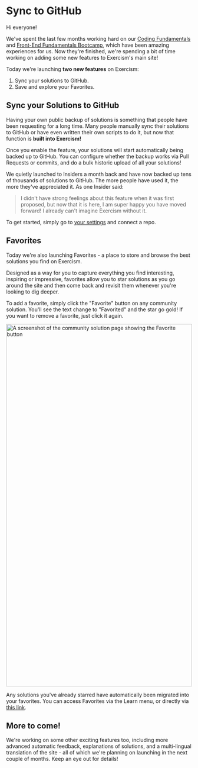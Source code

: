 # Sync to GitHub

Hi everyone!

We've spent the last few months working hard on our [Coding Fundamentals](https://exercism.org/courses/coding-fundamentals) and [Front-End Fundamentals Bootcamp](https://exercism.org/courses/front-end-fundamentals), which have been amazing experiences for us. Now they're finished, we're spending a bit of time working on adding some new features to Exercism's main site!

Today we're launching **two new features** on Exercism:
1. Sync your solutions to GitHub.
2. Save and explore your Favorites.

## Sync your Solutions to GitHub

Having your own public backup of solutions is something that people have been requesting for a long time. 
Many people manually sync their solutions to GitHub or have even written their own scripts to do it, but now that function is **built into Exercism!**

Once you enable the feature, your solutions will start automatically being backed up to GitHub. You can configure whether the backup works via Pull Requests or commits, and do a bulk historic upload of all your solutions!

We quietly launched to Insiders a month back and have now backed up tens of thousands of solutions to GitHub. The more people have used it, the more they've appreciated it. As one Insider said:

> I didn't have strong feelings about this feature when it was first proposed, but now that it is here, I am super happy you have moved forward! I already can't imagine Exercism without it.

To get started, simply go to [your settings](https://exercism.org/settings/github_syncer) and connect a repo. 

## Favorites

Today we're also launching Favorites - a place to store and browse the best solutions you find on Exercism.

Designed as a way for you to capture everything you find interesting, inspiring or impressive, favorites allow you to star solutions as you go around the site and then come back and revisit them whenever you're looking to dig deeper.

To add a favorite, simply click the "Favorite" button on any community solution. You'll see the text change to "Favorited" and the star go gold!
If you want to remove a favorite, just click it again.

<img src="https://assets.exercism.org/images/community/favorites-button.png" alt="A screenshot of the community solution page showing the Favorite button" style="width:100%; max-width:600px;" width="2182" height="980" />

Any solutions you've already starred have automatically been migrated into your favorites. You can access Favorites via the Learn menu, or directly via [this link](https://exercism.org/favorites).

## More to come!

We're working on some other exciting features too, including more advanced automatic feedback, explanations of solutions, and a multi-lingual translation of the site - all of which we're planning on launching in the next couple of months. Keep an eye out for details!
